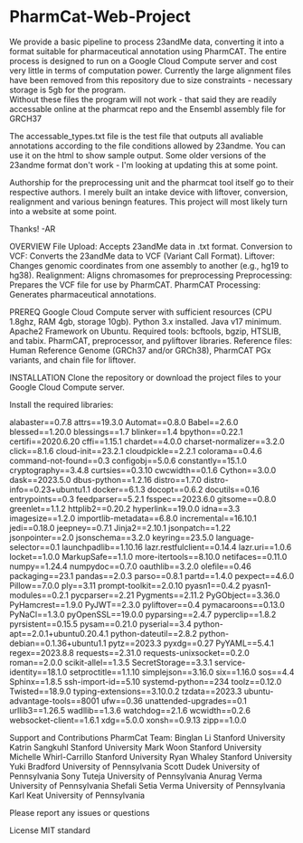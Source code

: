 # PharmCat-Web-Project

We provide a basic pipeline to process 23andMe data, converting it into a format suitable for pharmaceutical annotation using PharmCAT. The entire process is designed to run on a Google Cloud Compute server and cost very little in terms of computation power. 
Currently the large alignment files have been removed from this repository due to size constraints - necessary storage is 5gb for the program.  
Without these files the program will not work - that said they are readily accessable online at the pharmcat repo and the Ensembl assembly file for GRCH37

The accessable_types.txt file is the test file that outputs all avaliable annotations according to the file conditions allowed by 23andme. 
You can use it on the html to show sample output. 
Some older versions of the 23andme format don't work - I'm looking at updating this at some point. 

Authorship for the preprocessing unit and the pharmcat tool itself go to their respective authors. 
I merely built an intake device with liftover, conversion, realignment and various beningn features. 
This project will most likely turn into a website at some point. 

Thanks!
-AR

OVERVIEW
File Upload: Accepts 23andMe data in .txt format.
Conversion to VCF: Converts the 23andMe data to VCF (Variant Call Format).
Liftover: Changes genomic coordinates from one assembly to another (e.g., hg19 to hg38).
Realignment: Aligns chromasomes for preprocessing
Preprocessing: Prepares the VCF file for use by PharmCAT.
PharmCAT Processing: Generates pharmaceutical annotations.

PREREQ
Google Cloud Compute server with sufficient resources (CPU 1.8ghz, RAM 4gb, storage 10gb).
Python 3.x installed.
Java v17 minimum.
Apache2 Framework on Ubuntu.
Required tools: bcftools, bgzip, HTSLIB, and tabix.
PharmCAT, preprocessor, and pyliftover libraries.
Reference files: Human Reference Genome (GRCh37 and/or GRCh38), PharmCAT PGx variants, and chain file for liftover.

INSTALLATION
Clone the repository or download the project files to your Google Cloud Compute server.

Install the required libraries:

alabaster==0.7.8
attrs==19.3.0
Automat==0.8.0
Babel==2.6.0
blessed==1.20.0
blessings==1.7
blinker==1.4
bpython==0.22.1
certifi==2020.6.20
cffi==1.15.1
chardet==4.0.0
charset-normalizer==3.2.0
click==8.1.6
cloud-init==23.2.1
cloudpickle==2.2.1
colorama==0.4.6
command-not-found==0.3
configobj==5.0.6
constantly==15.1.0
cryptography==3.4.8
curtsies==0.3.10
cwcwidth==0.1.6
Cython==3.0.0
dask==2023.5.0
dbus-python==1.2.16
distro==1.7.0
distro-info==0.23+ubuntu1.1
docker==6.1.3
docopt==0.6.2
docutils==0.16
entrypoints==0.3
feedparser==5.2.1
fsspec==2023.6.0
gitsome==0.8.0
greenlet==1.1.2
httplib2==0.20.2
hyperlink==19.0.0
idna==3.3
imagesize==1.2.0
importlib-metadata==6.8.0
incremental==16.10.1
jedi==0.18.0
jeepney==0.7.1
Jinja2==2.10.1
jsonpatch==1.22
jsonpointer==2.0
jsonschema==3.2.0
keyring==23.5.0
language-selector==0.1
launchpadlib==1.10.16
lazr.restfulclient==0.14.4
lazr.uri==1.0.6
locket==1.0.0
MarkupSafe==1.1.0
more-itertools==8.10.0
netifaces==0.11.0
numpy==1.24.4
numpydoc==0.7.0
oauthlib==3.2.0
olefile==0.46
packaging==23.1
pandas==2.0.3
parso==0.8.1
partd==1.4.0
pexpect==4.6.0
Pillow==7.0.0
ply==3.11
prompt-toolkit==2.0.10
pyasn1==0.4.2
pyasn1-modules==0.2.1
pycparser==2.21
Pygments==2.11.2
PyGObject==3.36.0
PyHamcrest==1.9.0
PyJWT==2.3.0
pyliftover==0.4
pymacaroons==0.13.0
PyNaCl==1.3.0
pyOpenSSL==19.0.0
pyparsing==2.4.7
pyperclip==1.8.2
pyrsistent==0.15.5
pysam==0.21.0
pyserial==3.4
python-apt==2.0.1+ubuntu0.20.4.1
python-dateutil==2.8.2
python-debian==0.1.36+ubuntu1.1
pytz==2023.3
pyxdg==0.27
PyYAML==5.4.1
regex==2023.8.8
requests==2.31.0
requests-unixsocket==0.2.0
roman==2.0.0
scikit-allel==1.3.5
SecretStorage==3.3.1
service-identity==18.1.0
setproctitle==1.1.10
simplejson==3.16.0
six==1.16.0
sos==4.4
Sphinx==1.8.5
ssh-import-id==5.10
systemd-python==234
toolz==0.12.0
Twisted==18.9.0
typing-extensions==3.10.0.2
tzdata==2023.3
ubuntu-advantage-tools==8001
ufw==0.36
unattended-upgrades==0.1
urllib3==1.26.5
wadllib==1.3.6
watchdog==2.1.6
wcwidth==0.2.6
websocket-client==1.6.1
xdg==5.0.0
xonsh==0.9.13
zipp==1.0.0


Support and Contributions
PharmCat Team:
Binglan Li	Stanford University
Katrin Sangkuhl	Stanford University
Mark Woon	Stanford University
Michelle Whirl-Carrillo	Stanford University
Ryan Whaley	Stanford University
Yuki Bradford	University of Pennsylvania
Scott Dudek	University of Pennsylvania
Sony Tuteja	University of Pennsylvania
Anurag Verma	University of Pennsylvania
Shefali Setia Verma	University of Pennsylvania
Karl Keat	University of Pennsylvania

Please report any issues or questions

License
MIT standard
